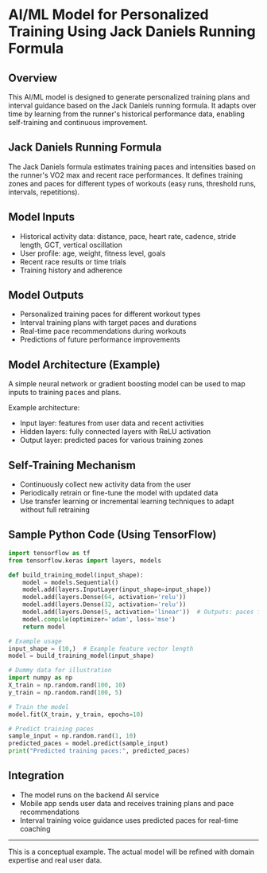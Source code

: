 # AI/ML Model for Personalized Training Using Jack Daniels Running Formula

## Overview
This AI/ML model is designed to generate personalized training plans and interval guidance based on the Jack Daniels running formula. It adapts over time by learning from the runner's historical performance data, enabling self-training and continuous improvement.

## Jack Daniels Running Formula
The Jack Daniels formula estimates training paces and intensities based on the runner's VO2 max and recent race performances. It defines training zones and paces for different types of workouts (easy runs, threshold runs, intervals, repetitions).

## Model Inputs
- Historical activity data: distance, pace, heart rate, cadence, stride length, GCT, vertical oscillation
- User profile: age, weight, fitness level, goals
- Recent race results or time trials
- Training history and adherence

## Model Outputs
- Personalized training paces for different workout types
- Interval training plans with target paces and durations
- Real-time pace recommendations during workouts
- Predictions of future performance improvements

## Model Architecture (Example)
A simple neural network or gradient boosting model can be used to map inputs to training paces and plans.

Example architecture:
- Input layer: features from user data and recent activities
- Hidden layers: fully connected layers with ReLU activation
- Output layer: predicted paces for various training zones

## Self-Training Mechanism
- Continuously collect new activity data from the user
- Periodically retrain or fine-tune the model with updated data
- Use transfer learning or incremental learning techniques to adapt without full retraining

## Sample Python Code (Using TensorFlow)

```python
import tensorflow as tf
from tensorflow.keras import layers, models

def build_training_model(input_shape):
    model = models.Sequential()
    model.add(layers.InputLayer(input_shape=input_shape))
    model.add(layers.Dense(64, activation='relu'))
    model.add(layers.Dense(32, activation='relu'))
    model.add(layers.Dense(5, activation='linear'))  # Outputs: paces for 5 training zones
    model.compile(optimizer='adam', loss='mse')
    return model

# Example usage
input_shape = (10,)  # Example feature vector length
model = build_training_model(input_shape)

# Dummy data for illustration
import numpy as np
X_train = np.random.rand(100, 10)
y_train = np.random.rand(100, 5)

# Train the model
model.fit(X_train, y_train, epochs=10)

# Predict training paces
sample_input = np.random.rand(1, 10)
predicted_paces = model.predict(sample_input)
print("Predicted training paces:", predicted_paces)
```

## Integration
- The model runs on the backend AI service
- Mobile app sends user data and receives training plans and pace recommendations
- Interval training voice guidance uses predicted paces for real-time coaching

---

This is a conceptual example. The actual model will be refined with domain expertise and real user data.

